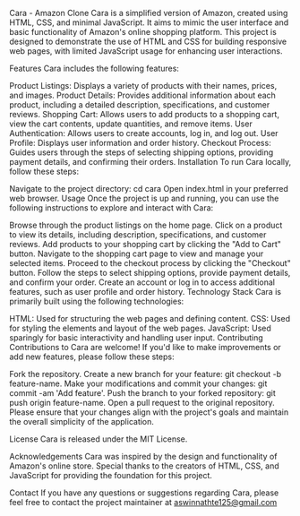 Cara - Amazon Clone
Cara is a simplified version of Amazon, created using HTML, CSS, and minimal JavaScript. It aims to mimic the user interface and basic functionality of Amazon's online shopping platform. This project is designed to demonstrate the use of HTML and CSS for building responsive web pages, with limited JavaScript usage for enhancing user interactions.

Features
Cara includes the following features:

Product Listings: Displays a variety of products with their names, prices, and images.
Product Details: Provides additional information about each product, including a detailed description, specifications, and customer reviews.
Shopping Cart: Allows users to add products to a shopping cart, view the cart contents, update quantities, and remove items.
User Authentication: Allows users to create accounts, log in, and log out.
User Profile: Displays user information and order history.
Checkout Process: Guides users through the steps of selecting shipping options, providing payment details, and confirming their orders.
Installation
To run Cara locally, follow these steps:

Navigate to the project directory: cd cara
Open index.html in your preferred web browser.
Usage
Once the project is up and running, you can use the following instructions to explore and interact with Cara:

Browse through the product listings on the home page.
Click on a product to view its details, including description, specifications, and customer reviews.
Add products to your shopping cart by clicking the "Add to Cart" button.
Navigate to the shopping cart page to view and manage your selected items.
Proceed to the checkout process by clicking the "Checkout" button.
Follow the steps to select shipping options, provide payment details, and confirm your order.
Create an account or log in to access additional features, such as user profile and order history.
Technology Stack
Cara is primarily built using the following technologies:

HTML: Used for structuring the web pages and defining content.
CSS: Used for styling the elements and layout of the web pages.
JavaScript: Used sparingly for basic interactivity and handling user input.
Contributing
Contributions to Cara are welcome! If you'd like to make improvements or add new features, please follow these steps:

Fork the repository.
Create a new branch for your feature: git checkout -b feature-name.
Make your modifications and commit your changes: git commit -am 'Add feature'.
Push the branch to your forked repository: git push origin feature-name.
Open a pull request to the original repository.
Please ensure that your changes align with the project's goals and maintain the overall simplicity of the application.

License
Cara is released under the MIT License.

Acknowledgements
Cara was inspired by the design and functionality of Amazon's online store. Special thanks to the creators of HTML, CSS, and JavaScript for providing the foundation for this project.

Contact
If you have any questions or suggestions regarding Cara, please feel free to contact the project maintainer at aswinnathte125@gmail.com
